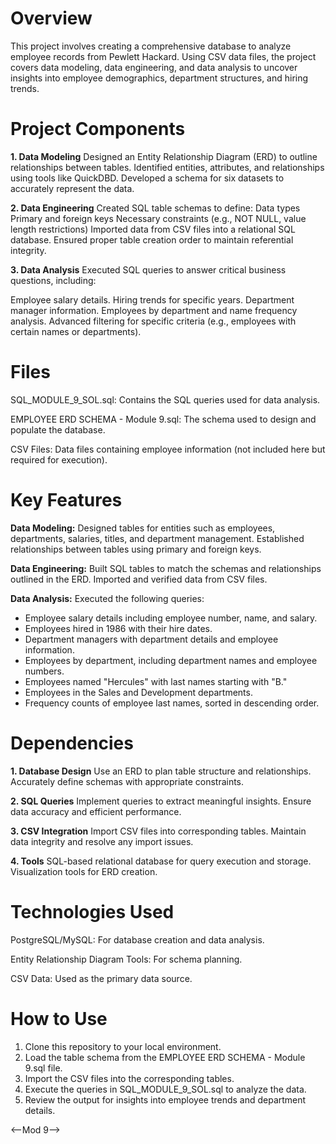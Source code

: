 # Overview

This project involves creating a comprehensive database to analyze employee records from Pewlett Hackard. Using CSV data files, the project covers data modeling, data engineering, and data analysis to uncover insights into employee demographics, department structures, and hiring trends.

# Project Components

__1. Data Modeling__
Designed an Entity Relationship Diagram (ERD) to outline relationships between tables.
Identified entities, attributes, and relationships using tools like QuickDBD.
Developed a schema for six datasets to accurately represent the data.

__2. Data Engineering__
Created SQL table schemas to define:
Data types
Primary and foreign keys
Necessary constraints (e.g., NOT NULL, value length restrictions)
Imported data from CSV files into a relational SQL database.
Ensured proper table creation order to maintain referential integrity.

__3. Data Analysis__
Executed SQL queries to answer critical business questions, including:

Employee salary details.
Hiring trends for specific years.
Department manager information.
Employees by department and name frequency analysis.
Advanced filtering for specific criteria (e.g., employees with certain names or departments).

# Files

SQL_MODULE_9_SOL.sql: Contains the SQL queries used for data analysis.

EMPLOYEE ERD SCHEMA - Module 9.sql: The schema used to design and populate the database.

CSV Files: Data files containing employee information (not included here but required for execution).

# Key Features

__Data Modeling:__
Designed tables for entities such as employees, departments, salaries, titles, and department management.
Established relationships between tables using primary and foreign keys.

__Data Engineering:__
Built SQL tables to match the schemas and relationships outlined in the ERD.
Imported and verified data from CSV files.

__Data Analysis:__
Executed the following queries:
- Employee salary details including employee number, name, and salary.
- Employees hired in 1986 with their hire dates.
- Department managers with department details and employee information.
- Employees by department, including department names and employee numbers.
- Employees named "Hercules" with last names starting with "B."
- Employees in the Sales and Development departments.
- Frequency counts of employee last names, sorted in descending order.

# Dependencies

__1. Database Design__
Use an ERD to plan table structure and relationships.
Accurately define schemas with appropriate constraints.

__2. SQL Queries__
Implement queries to extract meaningful insights.
Ensure data accuracy and efficient performance.

__3. CSV Integration__
Import CSV files into corresponding tables.
Maintain data integrity and resolve any import issues.

__4. Tools__
SQL-based relational database for query execution and storage.
Visualization tools for ERD creation.

# Technologies Used

PostgreSQL/MySQL: For database creation and data analysis.

Entity Relationship Diagram Tools: For schema planning.

CSV Data: Used as the primary data source.

# How to Use

1. Clone this repository to your local environment.
2. Load the table schema from the EMPLOYEE ERD SCHEMA - Module 9.sql file.
3. Import the CSV files into the corresponding tables.
4. Execute the queries in SQL_MODULE_9_SOL.sql to analyze the data.
5. Review the output for insights into employee trends and department details.

<--Mod 9-->
